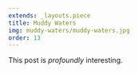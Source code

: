 ```yaml
---
extends: _layouts.piece
title: Muddy Waters
img: muddy-waters/muddy-waters.jpg
order: 13
---
```


This post is *profoundly* interesting.

